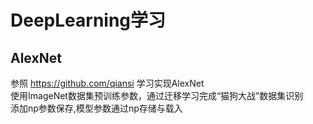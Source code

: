 # DeepLearning学习
## AlexNet
参照 https://github.com/qiansi 学习实现AlexNet<br>
使用ImageNet数据集预训练参数，通过迁移学习完成“猫狗大战”数据集识别<br>
添加np参数保存,模型参数通过np存储与载入<br>
